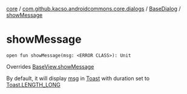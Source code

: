 [core](../../index.md) / [com.github.kacso.androidcommons.core.dialogs](../index.md) / [BaseDialog](index.md) / [showMessage](.)

# showMessage

`open fun showMessage(msg: <ERROR CLASS>): Unit`

Overrides [BaseView.showMessage](../../com.github.kacso.androidcommons.core.views/-base-view/show-message.md)

By default, it will display [msg](show-message.md#com.github.kacso.androidcommons.core.dialogs.BaseDialog$showMessage()/msg) in [Toast](#) with duration set to [Toast.LENGTH_LONG](#)

